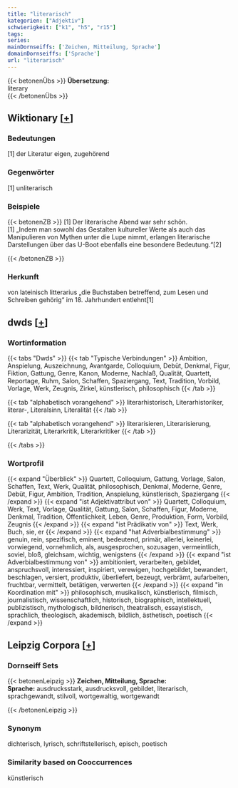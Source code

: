 ```yaml
---
title: "literarisch"
kategorien: ["Adjektiv"]
schwierigkeit: ["k1", "h5", "r15"]
tags:
series:
mainDornseiffs: ['Zeichen, Mitteilung, Sprache']
domainDornseiffs: ['Sprache']
url: "literarisch"
---
```


{{< betonenÜbs >}}
**Übersetzung:**  
literary  
{{< /betonenÜbs >}}

## Wiktionary [[+](https://de.wiktionary.org/wiki/literarisch)]

### Bedeutungen
[1] der Literatur eigen, zugehörend  

### Gegenwörter
[1] unliterarisch  

### Beispiele
{{< betonenZB >}}
[1] Der literarische Abend war sehr schön.  
[1] „Indem man sowohl das Gestalten kultureller Werte als auch das Manipulieren von Mythen unter die Lupe nimmt, erlangen literarische Darstellungen über das U-Boot ebenfalls eine besondere Bedeutung.“[2]  

{{< /betonenZB >}}
### Herkunft
von lateinisch litterarius „die Buchstaben betreffend, zum Lesen und Schreiben gehörig“ im 18. Jahrhundert entlehnt[1]  



## dwds [[+](https://www.dwds.de/wb/literarisch)]

### Wortinformation
{{< tabs "Dwds" >}}
{{< tab "Typische Verbindungen" >}}
Ambition, Anspielung, Auszeichnung, Avantgarde, Colloquium, Debüt, Denkmal, Figur, Fiktion, Gattung, Genre, Kanon, Moderne, Nachlaß, Qualität, Quartett, Reportage, Ruhm, Salon, Schaffen, Spaziergang, Text, Tradition, Vorbild, Vorlage, Werk, Zeugnis, Zirkel, künstlerisch, philosophisch
{{< /tab >}}

{{< tab "alphabetisch vorangehend" >}}
literarhistorisch, Literarhistoriker, literar-, Literalsinn, Literalität
{{< /tab >}}

{{< tab "alphabetisch vorangehend" >}}
literarisieren, Literarisierung, Literarizität, Literarkritik, Literarkritiker
{{< /tab >}}

{{< /tabs >}}

### Wortprofil
{{< expand "Überblick" >}} Quartett, Colloquium, Gattung, Vorlage, Salon, Schaffen, Text, Werk, Qualität, philosophisch, Denkmal, Moderne, Genre, Debüt, Figur, Ambition, Tradition, Anspielung, künstlerisch, Spaziergang {{< /expand >}}
{{< expand "ist Adjektivattribut von" >}} Quartett, Colloquium, Werk, Text, Vorlage, Qualität, Gattung, Salon, Schaffen, Figur, Moderne, Denkmal, Tradition, Öffentlichkeit, Leben, Genre, Produktion, Form, Vorbild, Zeugnis {{< /expand >}}
{{< expand "ist Prädikativ von" >}} Text, Werk, Buch, sie, er {{< /expand >}}
{{< expand "hat Adverbialbestimmung" >}} genuin, rein, spezifisch, eminent, bedeutend, primär, allerlei, keinerlei, vorwiegend, vornehmlich, als, ausgesprochen, sozusagen, vermeintlich, soviel, bloß, gleichsam, wichtig, wenigstens {{< /expand >}}
{{< expand "ist Adverbialbestimmung von" >}} ambitioniert, verarbeiten, gebildet, anspruchsvoll, interessiert, inspiriert, verewigen, hochgebildet, bewandert, beschlagen, versiert, produktiv, überliefert, bezeugt, verbrämt, aufarbeiten, fruchtbar, vermittelt, betätigen, verwerten {{< /expand >}}
{{< expand "in Koordination mit" >}} philosophisch, musikalisch, künstlerisch, filmisch, journalistisch, wissenschaftlich, historisch, biographisch, intellektuell, publizistisch, mythologisch, bildnerisch, theatralisch, essayistisch, sprachlich, theologisch, akademisch, bildlich, ästhetisch, poetisch {{< /expand >}}

## Leipzig Corpora [[+](https://corpora.uni-leipzig.de/en/res?word=literarisch&corpusId=deu_newscrawl-public_2018)]

### Dornseiff Sets
{{< betonenLeipzig >}}
**Zeichen, Mitteilung, Sprache:**  
**Sprache:** ausdrucksstark, ausdrucksvoll, gebildet, literarisch, sprachgewandt, stilvoll, wortgewaltig, wortgewandt  

{{< /betonenLeipzig >}}

### Synonym
dichterisch, lyrisch, schriftstellerisch, episch, poetisch


### Similarity based on Cooccurrences
künstlerisch

